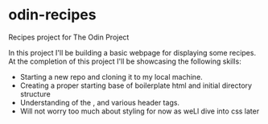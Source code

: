 # odin-recipes
Recipes project for The Odin Project

In this project I'll be building a basic webpage for displaying some recipes. At the completion of this project I'll be
showcasing the following skills:

 - Starting a new repo and cloning it to my local machine.
 - Creating a proper starting base of boilerplate html and initial directory structure
 - Understanding of the <img>, <a> and various header tags.
 - Will not worry too much about styling for now as weLl dive into css later
